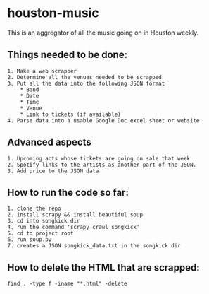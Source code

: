 # houston-music
This is an aggregator of all the music going on in Houston weekly.

## Things needed to be done:
	1. Make a web scrapper
	2. Determine all the venues needed to be scrapped
	3. Put all the data into the following JSON format
		* Band
		* Date
		* Time
		* Venue
		* Link to tickets (if available)
	4. Parse data into a usable Google Doc excel sheet or website.


## Advanced aspects
	1. Upcoming acts whose tickets are going on sale that week
	2. Spotify links to the artists as another part of the JSON.
	3. Add price to the JSON data


## How to run the code so far:
	1. clone the repo
	2. install scrapy && install beautiful soup
	3. cd into songkick dir
	4. run the command 'scrapy crawl songkick'
	5. cd to project root
	6. run soup.py
	7. creates a JSON songkick_data.txt in the songkick dir

## How to delete the HTML that are scrapped:
	find . -type f -iname "*.html" -delete
